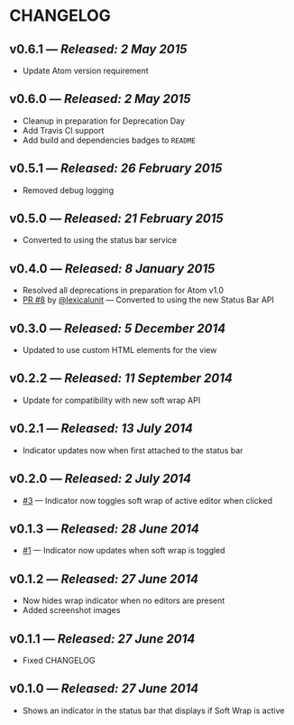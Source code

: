 # CHANGELOG

## **v0.6.1** &mdash; *Released: 2 May 2015*

* Update Atom version requirement

## **v0.6.0** &mdash; *Released: 2 May 2015*

* Cleanup in preparation for Deprecation Day
* Add Travis CI support
* Add build and dependencies badges to `README`

## **v0.5.1** &mdash; *Released: 26 February 2015*

* Removed debug logging

## **v0.5.0** &mdash; *Released: 21 February 2015*

* Converted to using the status bar service

## **v0.4.0** &mdash; *Released: 8 January 2015*

* Resolved all deprecations in preparation for Atom v1.0
* [PR #8](https://github.com/lee-dohm/soft-wrap-indicator/pulls/8) by [@lexicalunit](https://github.com/lexicalunit) &mdash; Converted to using the new Status Bar API

## **v0.3.0** &mdash; *Released: 5 December 2014*

* Updated to use custom HTML elements for the view

## **v0.2.2** &mdash; *Released: 11 September 2014*

* Update for compatibility with new soft wrap API

## **v0.2.1** &mdash; *Released: 13 July 2014*

* Indicator updates now when first attached to the status bar

## **v0.2.0** &mdash; *Released: 2 July 2014*

* [#3](https://github.com/lee-dohm/soft-wrap-indicator/issues/3) &mdash; Indicator now toggles soft wrap of active editor when clicked

## **v0.1.3** &mdash; *Released: 28 June 2014*

* [#1](https://github.com/lee-dohm/soft-wrap-indicator/issues/1) &mdash; Indicator now updates when soft wrap is toggled

## **v0.1.2** &mdash; *Released: 27 June 2014*

* Now hides wrap indicator when no editors are present
* Added screenshot images

## **v0.1.1** &mdash; *Released: 27 June 2014*

* Fixed CHANGELOG

## **v0.1.0** &mdash; *Released: 27 June 2014*

* Shows an indicator in the status bar that displays if Soft Wrap is active
